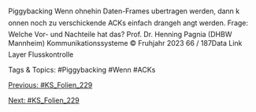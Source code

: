 Piggybacking
Wenn ohnehin Daten-Frames ubertragen werden, dann k onnen noch zu
verschickende ACKs einfach drangeh angt werden.
Frage: Welche Vor- und Nachteile hat das?
Prof. Dr. Henning Pagnia (DHBW Mannheim) Kommunikationssysteme © Fruhjahr 2023 66 / 187Data Link Layer Flusskontrolle

   Tags & Topics:
   #Piggybacking
   #Wenn
   #ACKs

[Previous: #KS_Folien_229](KS_Folien_229.md)

[Next: #KS_Folien_229](KS_Folien_229.md)